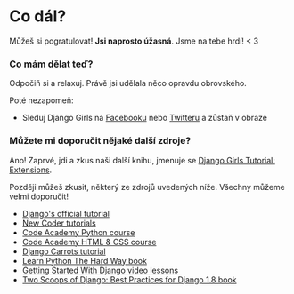 # Co dál?

Můžeš si pogratulovat! **Jsi naprosto úžasná**. Jsme na tebe hrdí! < 3

### Co mám dělat teď?

Odpočiň si a relaxuj. Právě jsi udělala něco opravdu obrovského.

Poté nezapomeň:

*   Sleduj Django Girls na [Facebooku][1] nebo [Twitteru][2] a zůstaň v obraze

 [1]: http://facebook.com/djangogirls
 [2]: https://twitter.com/djangogirls

### Můžete mi doporučit nějaké další zdroje?

Ano! Zaprvé, jdi a zkus naši další knihu, jmenuje se [Django Girls Tutorial: Extensions][3].

 [3]: http://djangogirls.gitbooks.io/django-girls-tutorial-extensions/

Později můžeš zkusit, některý ze zdrojů uvedených níže. Všechny můžeme velmi doporučit!

- [Django's official tutorial][4]
- [New Coder tutorials][5]
- [Code Academy Python course][6]
- [Code Academy HTML & CSS course][7]
- [Django Carrots tutorial][8]
- [Learn Python The Hard Way book][9]
- [Getting Started With Django video lessons][10]
- [Two Scoops of Django: Best Practices for Django 1.8 book][11]

 [4]: https://docs.djangoproject.com/en/1.10/intro/tutorial01/
 [5]: http://newcoder.io/tutorials/
 [6]: https://www.codecademy.com/en/tracks/python
 [7]: https://www.codecademy.com/tracks/web
 [8]: https://github.com/ggcarrots/django-carrots/
 [9]: http://learnpythonthehardway.org/book/
 [10]: http://gettingstartedwithdjango.com/
 [11]: https://twoscoopspress.com/products/two-scoops-of-django-1-8
